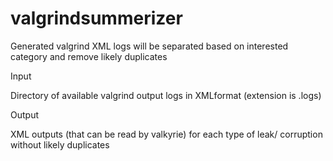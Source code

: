 # valgrindsummerizer
Generated valgrind XML logs will be separated based on interested category and remove likely duplicates 

Input

Directory of available valgrind output logs in XMLformat (extension is .logs)

Output

XML outputs (that can be read by valkyrie) for each type of leak/ corruption without likely duplicates 

